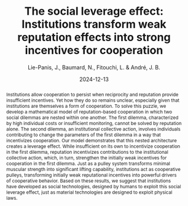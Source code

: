 ---
collection: publications
permalink: /publication/institutions
date: 2024-12-13
#venue: 
journal: 'Proceedings of the National Academy of Sciences'
paperurl: '/files/The Social Leverage Effect.pdf'
link: 'https://www.pnas.org/doi/10.1073/pnas.2408802121'
abstract: 'Institutions allow cooperation to persist when reciprocity and reputation provide insufficient incentives. Yet how they do so remains unclear, especially given that institutions are themselves a form of cooperation. To solve this puzzle, we develop a mathematical model of reputation-based cooperation in which two social dilemmas are nested within one another. The first dilemma, characterized by high individual costs or insufficient monitoring, cannot be solved by reputation alone. The second dilemma, an institutional collective action, involves individuals contributing to change the parameters of the first dilemma in a way that incentivizes cooperation. Our model demonstrates that this nested architecture creates a leverage effect. While insufficient on its own to incentivize cooperation in the first dilemma, reputation incentivizes contributions to the institutional collective action, which, in turn, strengthen the initially weak incentives for cooperation in the first dilemma. Just as a pulley system transforms minimal muscular strength into significant lifting capability, institutions act as cooperative pulleys, transforming initially weak reputational incentives into powerful drivers of cooperative behavior. Based on these results, we suggest that institutions have developed as social technologies, designed by humans to exploit this social leverage effect, just as material technologies are designed to exploit physical laws.
'
author: 'Lie-Panis, J., Baumard, N., Fitouchi, L. & André, J. B.'
year: '2024'
title: 'The social leverage effect: Institutions transform weak reputation effects into strong incentives for cooperation'
#journal:
keywords: ["institutions", "large-scale cooperation", "reputation"]
si: '/files/SI for Social Leverage Effect.pdf'
type: "article"
code: '/files/Social Leverage Effect.nb'
---